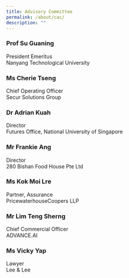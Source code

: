 ```yaml
---
title: Advisory Committee
permalink: /about/cac/
description: ""
---
```


### **Prof Su Guaning**

President Emeritus <br>
Nanyang Technological University

### **Ms Cherie Tseng**

Chief Operating Officer <br>
Secur Solutions Group

### **Dr Adrian Kuah**

Director <br>
Futures Office, National University of Singapore

### **Mr Frankie Ang**

Director <br>
280 Bishan Food House Pte Ltd

### **Ms Kok Moi Lre**

Partner, Assurance <br>
PricewaterhouseCoopers LLP

### **Mr Lim Teng Sherng**

Chief Commercial Officer <br>
ADVANCE.AI

### **Ms Vicky Yap**

Lawyer <br>
Lee & Lee